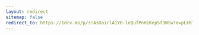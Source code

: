 ```yaml
---
layout: redirect
sitemap: false
redirect_to: https://1drv.ms/p/s!AsDairlA1Y6-leQufPnHiKepSf3Wtw?e=pLkRTd
---
```

